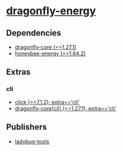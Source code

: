 # [dragonfly-energy](https://pypi.org/project/dragonfly-energy)

## Dependencies
- [dragonfly-core (==1.27.1)](packages/d/dragonfly-core.md)
- [honeybee-energy (==1.64.2)](packages/h/honeybee-energy.md)


## Extras

### cli
- [click (==7.1.2); extra=='cli'](packages/c/click.md)
- [dragonfly-core[cli] (==1.27.1); extra=='cli'](packages/d/dragonfly-core.md)


## Publishers
- [ladybug-tools](https://pypi.org/user/ladybug-tools)

